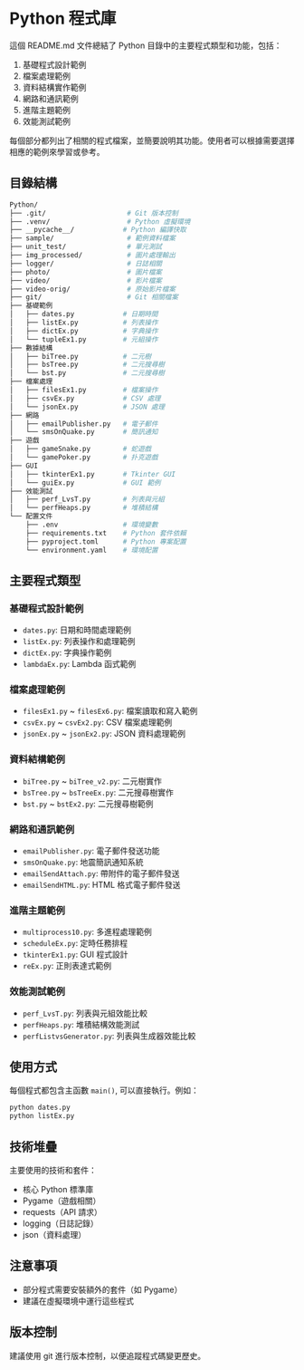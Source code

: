# Python 程式庫

這個 README.md 文件總結了 Python 目錄中的主要程式類型和功能，包括：

1. 基礎程式設計範例
2. 檔案處理範例
3. 資料結構實作範例
4. 網路和通訊範例
5. 進階主題範例
6. 效能測試範例

每個部分都列出了相關的程式檔案，並簡要說明其功能。使用者可以根據需要選擇相應的範例來學習或參考。

## 目錄結構

```bash
Python/
├── .git/                    # Git 版本控制
├── .venv/                   # Python 虛擬環境
├── __pycache__/            # Python 編譯快取
├── sample/                  # 範例資料檔案
├── unit_test/               # 單元測試
├── img_processed/           # 圖片處理輸出
├── logger/                  # 日誌相關
├── photo/                   # 圖片檔案
├── video/                   # 影片檔案
├── video-orig/              # 原始影片檔案
├── git/                     # Git 相關檔案
├── 基礎範例
│   ├── dates.py            # 日期時間
│   ├── listEx.py           # 列表操作
│   ├── dictEx.py           # 字典操作
│   └── tupleEx1.py         # 元組操作
├── 數據結構
│   ├── biTree.py           # 二元樹
│   ├── bsTree.py           # 二元搜尋樹
│   └── bst.py              # 二元搜尋樹
├── 檔案處理
│   ├── filesEx1.py         # 檔案操作
│   ├── csvEx.py            # CSV 處理
│   └── jsonEx.py           # JSON 處理
├── 網路
│   ├── emailPublisher.py   # 電子郵件
│   └── smsOnQuake.py       # 簡訊通知
├── 遊戲
│   ├── gameSnake.py        # 蛇遊戲
│   └── gamePoker.py        # 扑克遊戲
├── GUI
│   ├── tkinterEx1.py       # Tkinter GUI
│   └── guiEx.py            # GUI 範例
├── 效能測試
│   ├── perf_LvsT.py        # 列表與元組
│   └── perfHeaps.py        # 堆積結構
└── 配置文件
    ├── .env                # 環境變數
    ├── requirements.txt    # Python 套件依賴
    ├── pyproject.toml      # Python 專案配置
    └── environment.yaml    # 環境配置
```

## 主要程式類型

### 基礎程式設計範例

- `dates.py`: 日期和時間處理範例
- `listEx.py`: 列表操作和處理範例
- `dictEx.py`: 字典操作範例
- `lambdaEx.py`: Lambda 函式範例

### 檔案處理範例

- `filesEx1.py` ~ `filesEx6.py`: 檔案讀取和寫入範例
- `csvEx.py` ~ `csvEx2.py`: CSV 檔案處理範例
- `jsonEx.py` ~ `jsonEx2.py`: JSON 資料處理範例

### 資料結構範例

- `biTree.py` ~ `biTree_v2.py`: 二元樹實作
- `bsTree.py` ~ `bsTreeEx.py`: 二元搜尋樹實作
- `bst.py` ~ `bstEx2.py`: 二元搜尋樹範例

### 網路和通訊範例

- `emailPublisher.py`: 電子郵件發送功能
- `smsOnQuake.py`: 地震簡訊通知系統
- `emailSendAttach.py`: 帶附件的電子郵件發送
- `emailSendHTML.py`: HTML 格式電子郵件發送

### 進階主題範例

- `multiprocess10.py`: 多進程處理範例
- `scheduleEx.py`: 定時任務排程
- `tkinterEx1.py`: GUI 程式設計
- `reEx.py`: 正則表達式範例

### 效能測試範例

- `perf_LvsT.py`: 列表與元組效能比較
- `perfHeaps.py`: 堆積結構效能測試
- `perfListvsGenerator.py`: 列表與生成器效能比較

## 使用方式

每個程式都包含主函數 `main()`, 可以直接執行。例如：

```bash
python dates.py
python listEx.py
```

## 技術堆疊

主要使用的技術和套件：

- 核心 Python 標準庫
- Pygame（遊戲相關）
- requests（API 請求）
- logging（日誌記錄）
- json（資料處理）

## 注意事項

- 部分程式需要安裝額外的套件（如 Pygame）
- 建議在虛擬環境中運行這些程式

## 版本控制

建議使用 git 進行版本控制，以便追蹤程式碼變更歷史。
